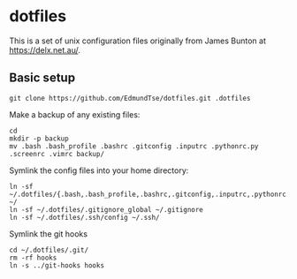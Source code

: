 # dotfiles

This is a set of unix configuration files originally from James Bunton at https://delx.net.au/.

## Basic setup

```
git clone https://github.com/EdmundTse/dotfiles.git .dotfiles
```


Make a backup of any existing files:
```
cd
mkdir -p backup
mv .bash .bash_profile .bashrc .gitconfig .inputrc .pythonrc.py .screenrc .vimrc backup/
```


Symlink the config files into your home directory:
```
ln -sf ~/.dotfiles/{.bash,.bash_profile,.bashrc,.gitconfig,.inputrc,.pythonrc.py,.screenrc,.vimrc} ~/
ln -sf ~/.dotfiles/.gitignore_global ~/.gitignore
ln -sf ~/.dotfiles/.ssh/config ~/.ssh/
```


Symlink the git hooks
```
cd ~/.dotfiles/.git/
rm -rf hooks
ln -s ../git-hooks hooks
```
